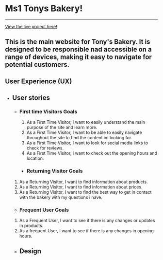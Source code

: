 # Ms1 Tonys Bakery!
------------
[View the live project here!](URL)

This is the main website for Tony's Bakery. It is designed to be responsible nad accessible on a range of devices, making it easy to navigate for potential customers.
------------
## User Experience (UX)

- ## User stories
  - ### First time Visitors Goals
    1. As a First Time Visitor, I want to easily understand the main purpose of the site and learn more.
    2. As a First Time Visitor, I want to be able to easily navigate throughout the site to find the content im looking for.
    3. As a First Time Visitor, I want to look for social media links to check for reviews.
    4. As a First Time Visitor, I want to check out the opening hours and location.
    - ### Returning Visitor Goals
   1. As a Returning Visitor, I want to find information about products.
   2. As a Returning Visitor, I want to find information about prices.
   3. As a Returning Visitor, I want to find the best way to get in contact with the bakery with my questions i have.
  - ### Frequent User Goals
   1. As a Frequent User, I want to see if there is any changes or updates in products.
   2. As a frequent User, I want to see if there is any changes in opening hours.

  - ## Design
   
         


